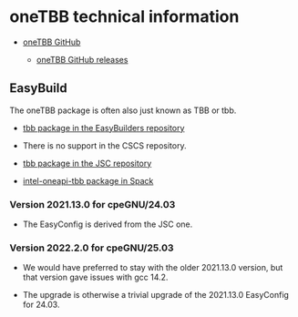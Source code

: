 # oneTBB technical information

-   [oneTBB GitHub](https://github.com/uxlfoundation/oneTBB)
    
    -   [oneTBB GitHub releases](https://github.com/uxlfoundation/oneTBB/releases)


## EasyBuild

The oneTBB package is often also just known as TBB or tbb.

-   [tbb package in the EasyBuilders repository](https://github.com/easybuilders/easybuild-easyconfigs/tree/develop/easybuild/easyconfigs/t/tbb)
    
-   There is no support in the CSCS repository.

-   [tbb package in the JSC repository](https://github.com/easybuilders/JSC/tree/2025/Golden_Repo/t/tbb)
    
-   [intel-oneapi-tbb package in Spack](https://packages.spack.io/package.html?name=intel-oneapi-tbb)


### Version 2021.13.0 for cpeGNU/24.03

-   The EasyConfig is derived from the JSC one.
    

### Version 2022.2.0 for cpeGNU/25.03

-   We would have preferred to stay with the older 2021.13.0 version, but that version
    gave issues with gcc 14.2.
    
-   The upgrade is otherwise a trivial upgrade of the 2021.13.0 EasyConfig for 24.03.

